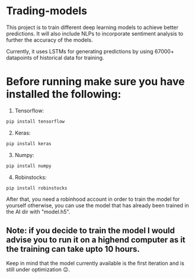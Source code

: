 # Trading-models

This project is to train different deep learning models to achieve better predictions. 
It will also include NLPs to incorporate sentiment analysis to further the accuracy of the models.

Currently, it uses LSTMs for generating predictions by using 67000+ datapoints of historical data for training. 

# Before running make sure you have installed the following:
1. Tensorflow: 
```python
pip install tensorflow
```
2. Keras: 
```python
pip install keras
```
3. Numpy: 
```python
pip install numpy
```
4. Robinstocks: 
```python
pip install robinstocks
```

After that, you need a robinhood account in order to train the model for yourself otherwise, you can use the model that has already been trained in the AI dir with "model.h5".
## Note: if you decide to train the model I would advise you to run it on a highend computer as it the training can take upto 10 hours.
Keep in mind that the model currently available is the first iteration and is still under optimization 😉.
